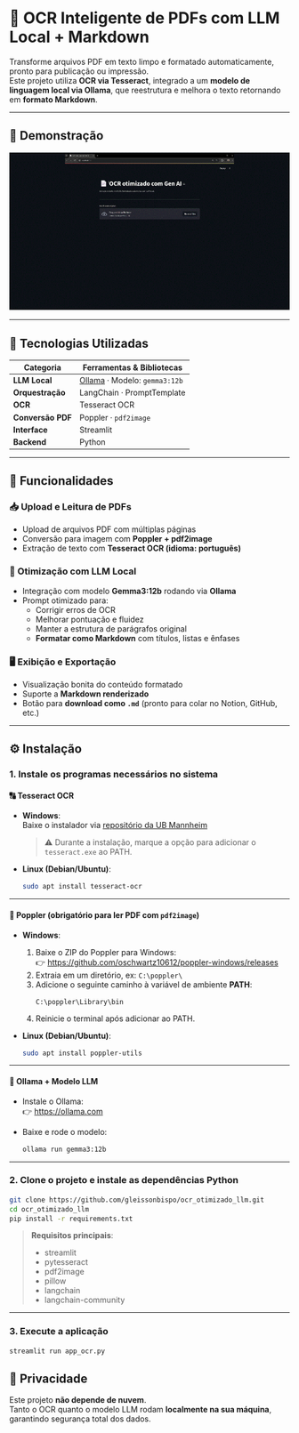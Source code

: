 
# 📄 OCR Inteligente de PDFs com LLM Local + Markdown

Transforme arquivos PDF em texto limpo e formatado automaticamente, pronto para publicação ou impressão.  
Este projeto utiliza **OCR via Tesseract**, integrado a um **modelo de linguagem local via Ollama**, que reestrutura e melhora o texto retornando em **formato Markdown**.

---

## 🚀 Demonstração

![ocr-llm-demo](/OCR.gif) <!-- Substitua pelo seu GIF ou imagem -->

---

## 🧰 Tecnologias Utilizadas

| Categoria            | Ferramentas & Bibliotecas                                         |
|----------------------|-------------------------------------------------------------------|
| **LLM Local**        | [Ollama](https://ollama.com) · Modelo: `gemma3:12b`               |
| **Orquestração**     | LangChain · PromptTemplate                                        |
| **OCR**              | Tesseract OCR                                                     |
| **Conversão PDF**    | Poppler · `pdf2image`                                             |
| **Interface**        | Streamlit                                                         |
| **Backend**          | Python                                                            |

---

## 🧱 Funcionalidades

### 📥 Upload e Leitura de PDFs
- Upload de arquivos PDF com múltiplas páginas
- Conversão para imagem com **Poppler + pdf2image**
- Extração de texto com **Tesseract OCR (idioma: português)**

### 🤖 Otimização com LLM Local
- Integração com modelo **Gemma3:12b** rodando via **Ollama**
- Prompt otimizado para:
  - Corrigir erros de OCR
  - Melhorar pontuação e fluidez
  - Manter a estrutura de parágrafos original
  - **Formatar como Markdown** com títulos, listas e ênfases

### 🖥️ Exibição e Exportação
- Visualização bonita do conteúdo formatado
- Suporte a **Markdown renderizado**
- Botão para **download como `.md`** (pronto para colar no Notion, GitHub, etc.)

---

## ⚙️ Instalação

### 1. Instale os programas necessários no sistema

#### 🔠 Tesseract OCR

- **Windows**:  
  Baixe o instalador via [repositório da UB Mannheim](https://github.com/UB-Mannheim/tesseract/wiki)  
  > ⚠️ Durante a instalação, marque a opção para adicionar o `tesseract.exe` ao PATH.

- **Linux (Debian/Ubuntu)**:
  ```bash
  sudo apt install tesseract-ocr
  ```

---

#### 📄 Poppler (obrigatório para ler PDF com `pdf2image`)

- **Windows**:

  1. Baixe o ZIP do Poppler para Windows:  
     👉 https://github.com/oschwartz10612/poppler-windows/releases
  2. Extraia em um diretório, ex: `C:\poppler\`
  3. Adicione o seguinte caminho à variável de ambiente **PATH**:  
     ```
     C:\poppler\Library\bin
     ```
  4. Reinicie o terminal após adicionar ao PATH.

- **Linux (Debian/Ubuntu)**:
  ```bash
  sudo apt install poppler-utils
  ```

---

#### 🤖 Ollama + Modelo LLM

- Instale o Ollama:  
  👉 https://ollama.com

- Baixe e rode o modelo:

  ```bash
  ollama run gemma3:12b
  ```

---

### 2. Clone o projeto e instale as dependências Python

```bash
git clone https://github.com/gleissonbispo/ocr_otimizado_llm.git
cd ocr_otimizado_llm
pip install -r requirements.txt
```

> **Requisitos principais**:
> - streamlit
> - pytesseract
> - pdf2image
> - pillow
> - langchain
> - langchain-community

---

### 3. Execute a aplicação

```bash
streamlit run app_ocr.py
```


## 🔐 Privacidade

Este projeto **não depende de nuvem**.  
Tanto o OCR quanto o modelo LLM rodam **localmente na sua máquina**, garantindo segurança total dos dados.

